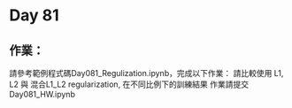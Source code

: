 # Day 81

## 作業：
請參考範例程式碼Day081_Regulization.ipynb，完成以下作業：
請比較使用 L1, L2 與 混合L1_L2 regularization, 在不同比例下的訓練結果
作業請提交Day081_HW.ipynb
